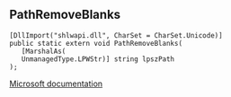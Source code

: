 ## PathRemoveBlanks

```
[DllImport("shlwapi.dll", CharSet = CharSet.Unicode)]
public static extern void PathRemoveBlanks(
   [MarshalAs(
   UnmanagedType.LPWStr)] string lpszPath
);
```

[Microsoft documentation](https://docs.microsoft.com/en-us/windows/win32/api/shlwapi/nf-shlwapi-pathremoveblanksw)

